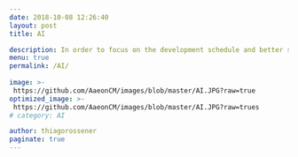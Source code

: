 ```yaml
---
date: 2018-10-08 12:26:40
layout: post
title: AI

description: In order to focus on the development schedule and better system software quality, and introduce automation in the development process, we will provide "continuous integration, continuous deployment, continuous delivery" automation services to improve the quality of project development and achieve goals more quickly.
menu: true
permalink: /AI/
 
image: >-
 https://github.com/AaeonCM/images/blob/master/AI.JPG?raw=true
optimized_image: >-
 https://github.com/AaeonCM/images/blob/master/AI.JPG?raw=trues
# category: AI

author: thiagorossener
paginate: true
---
```



<!-- - **Type:** `Function` -->


<!-- <div class="Alert Alert--nuxt-green">

<b>Info:</b> Please visit the [async data guide](/guide/async-data) as well!

</div> -->


<div class="Alert Alert--nuxt-green">


<div class="Alert Alert--nuxt-green">



<div class="Alert Alert--nuxt-green">




<!-- The result from asyncData will be **merged** with data.

```js
export default {
  data () {
    return { project: 'default' }
  },
  asyncData (context) {
    return { project: 'nuxt' }
  }
}
``` -->
<!-- 
<div class="Alert Alert--orange">

<b>Warning:</b> You **don't** have access to the component instance through `this` inside `asyncData` because it is called **before initiating** the component.

</div> -->
